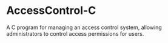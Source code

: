 # AccessControl-C
A C program for managing an access control system, allowing administrators to control access permissions for users.
